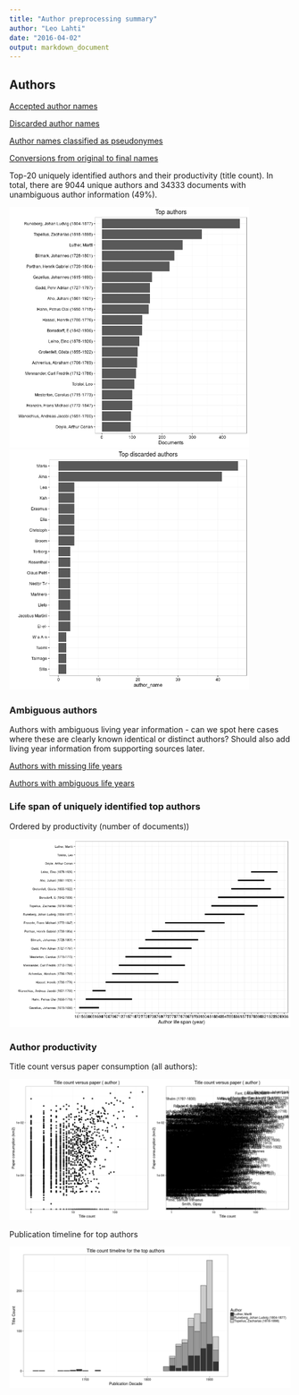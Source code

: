 ```yaml
---
title: "Author preprocessing summary"
author: "Leo Lahti"
date: "2016-04-02"
output: markdown_document
---
```


## Authors

[Accepted author names](output.tables/author_accepted.csv)

[Discarded author names](output.tables/author_discarded.csv)

[Author names classified as pseudonymes](output.tables/author_pseudonymes.csv)

[Conversions from original to final names](output.tables/author_conversion_nontrivial.csv)

Top-20 uniquely identified authors and their productivity (title count). In total, there are 9044 unique authors and 34333 documents with unambiguous author information (49%).

<img src="figure/summaryauthors-1.png" title="plot of chunk summaryauthors" alt="plot of chunk summaryauthors" width="430px" /><img src="figure/summaryauthors-2.png" title="plot of chunk summaryauthors" alt="plot of chunk summaryauthors" width="430px" />

### Ambiguous authors

Authors with ambiguous living year information - can we spot here
cases where these are clearly known identical or distinct authors?
Should also add living year information from supporting sources later.

[Authors with missing life years](output.tables/authors_missing_lifeyears.csv)

[Authors with ambiguous life years](output.tables/author_life_ambiguous.csv)


### Life span of uniquely identified top authors

Ordered by productivity (number of documents))

![plot of chunk summaryauthorslife](figure/summaryauthorslife-1.png)


### Author productivity

Title count versus paper consumption (all authors):

![plot of chunk authortitlespapers](figure/authortitlespapers-1.png)

Publication timeline for top authors

![plot of chunk summaryTop10authorstimeline](figure/summaryTop10authorstimeline-1.png)




